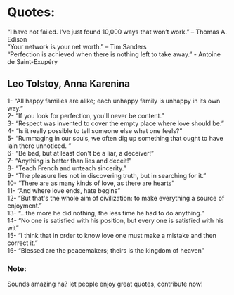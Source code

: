 
# Quotes:
“I have not failed. I’ve just found 10,000 ways that won’t work.” – Thomas A. Edison
<br/>“Your network is your net worth.” – Tim Sanders
<br/>“Perfection is achieved when there is nothing left to take away.” - Antoine de Saint-Exupéry

## Leo Tolstoy, Anna Karenina
1- “All happy families are alike; each unhappy family is unhappy in its own way.” <br/>
2- “If you look for perfection, you'll never be content.” <br/>
3- “Respect was invented to cover the empty place where love should be.” <br/>
4- “Is it really possible to tell someone else what one feels?” <br/>
5- “Rummaging in our souls, we often dig up something that ought to have lain there unnoticed. ” <br/>
6- “Be bad, but at least don't be a liar, a deceiver!” <br/>
7- “Anything is better than lies and deceit!” <br/>
8- “Teach French and unteach sincerity.” <br/>
9- “The pleasure lies not in discovering truth, but in searching for it.” <br/>
10- “There are as many kinds of love, as there are hearts” <br/>
11- “And where love ends, hate begins” <br/>
12- “But that's the whole aim of civilization: to make everything a source of enjoyment.” <br/>
13- “...the more he did nothing, the less time he had to do anything.” <br/>
14- “No one is satisfied with his position, but every one is satisfied with his wit” <br/>
15- “I think that in order to know love one must make a mistake and then correct it.” <br/>
16- “Blessed are the peacemakers; theirs is the kingdom of heaven” 



### Note:
Sounds amazing ha? let people enjoy great quotes, contribute now!



